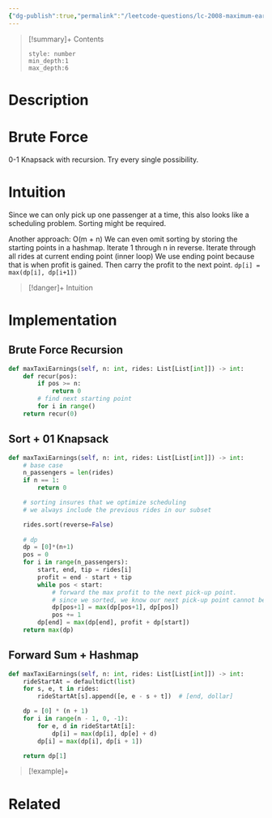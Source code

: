 ```yaml
---
{"dg-publish":true,"permalink":"/leetcode-questions/lc-2008-maximum-earnings-from-taxi/","title":"LC 2008. Maximum Earnings From Taxi","tags":["dp","lc-medium"]}
---
```



>[!summary]+ Contents
>```toc
>style: number
>min_depth:1
>max_depth:6
>```

# Description

# Brute Force
0-1 Knapsack with recursion. Try every single possibility.

# Intuition
Since we can only pick up one passenger at a time, this also looks like a scheduling problem. Sorting might be required.

Another approach: O(m + n)
We can even omit sorting by storing the starting points in a hashmap.
Iterate 1 through n in reverse.
	Iterate through all rides at current ending point (inner loop)
We use ending point because that is when profit is gained.
Then carry the profit to the next point.
	`dp[i] = max(dp[i], dp[i+1])`
>[!danger]+ Intuition

# Implementation

## Brute Force Recursion

```python
def maxTaxiEarnings(self, n: int, rides: List[List[int]]) -> int:
	def recur(pos):
		if pos >= n:
			return 0
		# find next starting point
		for i in range()
	return recur(0)
```

## Sort + 01 Knapsack
```python
def maxTaxiEarnings(self, n: int, rides: List[List[int]]) -> int:
	# base case
	n_passengers = len(rides)
	if n == 1:
		return 0

	# sorting insures that we optimize scheduling
	# we always include the previous rides in our subset

	rides.sort(reverse=False)
	
	# dp 
	dp = [0]*(n+1)
	pos = 0
	for i in range(n_passengers):
		start, end, tip = rides[i]
		profit = end - start + tip
		while pos < start:
			# forward the max profit to the next pick-up point.
			# since we sorted, we know our next pick-up point cannot be < pos
			dp[pos+1] = max(dp[pos+1], dp[pos])
			pos += 1
		dp[end] = max(dp[end], profit + dp[start])
	return max(dp)
```


## Forward Sum + Hashmap
```python
def maxTaxiEarnings(self, n: int, rides: List[List[int]]) -> int:
	rideStartAt = defaultdict(list)
	for s, e, t in rides:
		rideStartAt[s].append([e, e - s + t])  # [end, dollar]

	dp = [0] * (n + 1)
	for i in range(n - 1, 0, -1):
		for e, d in rideStartAt[i]:
			dp[i] = max(dp[i], dp[e] + d)
		dp[i] = max(dp[i], dp[i + 1])

	return dp[1]
```

>[!example]+ 


# Related
